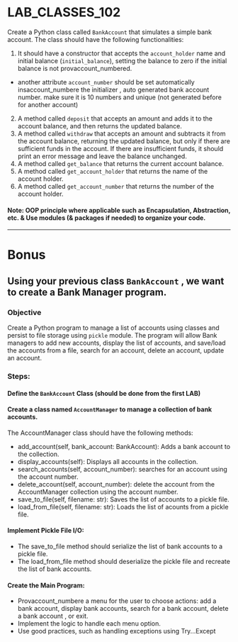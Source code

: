 # LAB_CLASSES_102


Create a Python class called `BankAccount` that simulates a simple bank account. The class should have the following functionalities:

1. It should have a constructor that accepts the `account_holder` name and initial balance (`initial_balance`), setting the balance to zero if the initial balance is not provaccount_numbered.
- another attribute `account_number` should be set automatically insaccount_numbere the initializer , auto generated bank account number. make sure it is 10 numbers and unique (not generated before for another account)

2. A method called `deposit` that accepts an amount and adds it to the account balance, and then returns the updated balance.
3. A method called `withdraw` that accepts an amount and subtracts it from the account balance, returning the updated balance, but only if there are sufficient funds in the account. If there are insufficient funds, it should print an error message and leave the balance unchanged.
4. A method called `get_balance` that returns the current account balance.
5. A method called `get_account_holder` that returns the name of the account holder.
6. A method called `get_account_number` that returns the number of the account holder.

#### Note: OOP principle where applicable such as Encapsulation, Abstraction, etc. & Use modules (& packages if needed) to organize your code. 

---------

# Bonus 
## Using your previous class `BankAccount` , we want to create a Bank Manager program.
### Objective
Create a Python program to manage a list of accounts using classes and persist to file storage using `pickle` module. The program will allow Bank managers to add new accounts, display the list of accounts, and save/load the accounts from a file, search for an account, delete an account, update an account.

### Steps:

#### Define the `BankAccount` Class (should be done from the first LAB)


#### Create a class named `AccountManager` to manage a collection of bank accounts.
The AccountManager class should have the following methods:
- add_account(self, bank_account: BankAccount): Adds a bank account to the collection.
- display_accounts(self): Displays all accounts in the collection.
- search_accounts(self, account_number): searches for an account using the account number.
- delete_account(self, account_number): delete the account from the AccountManager collection using the account number.
- save_to_file(self, filename: str): Saves the list of accounts to a pickle file.
- load_from_file(self, filename: str): Loads the list of acounts from a pickle file.


#### Implement Pickle File I/O:

- The save_to_file method should serialize the list of bank accounts to a pickle file.
- The load_from_file method should deserialize the pickle file and recreate the list of bank accounts.


#### Create the Main Program:

- Provaccount_numbere a menu for the user to choose actions: add a bank account, display bank accounts, search for a bank account, delete a bank account , or exit.
- Implement the logic to handle each menu option.
- Use good practices, such as handling exceptions using Try...Except
